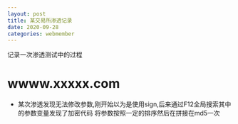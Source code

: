 ```yaml
---
layout: post
title: 某交易所渗透记录
date: 2020-09-28
categories: webmember
---
```

记录一次渗透测试中的过程
# wwww.xxxxx.com
* 某次渗透发现无法修改参数,刚开始以为是使用sign,后来通过F12全局搜索其中的参数变量发现了加密代码
将参数按照一定的排序然后在拼接在md5一次

